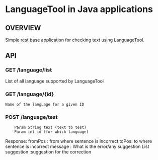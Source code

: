 
<h1>LanguageTool in Java applications</h1>

## OVERVIEW
Simple rest base application for checking text using LanguageTool.

## API
### GET /language/list
List of all language supported by LanguageTool

### GET /language/{id}
	Name of the language for a given ID
### POST /language/test

```
	Param String text (text to test)
	Param int id (for which language)
```

Response:
   fromPos : from where sentence is incorrect
   toPos: to where sentence is incorrect
   message : What is the error/any suggestion 
   List<String> suggestion :suggestion for the correction



	


